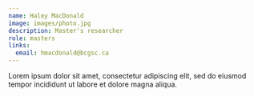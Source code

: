 ```yaml
---
name: Haley MacDonald
image: images/photo.jpg
description: Master's researcher
role: masters
links:
  email: hmacdonald@bcgsc.ca
---
```


Lorem ipsum dolor sit amet, consectetur adipiscing elit, sed do eiusmod tempor incididunt ut labore et dolore magna aliqua.
